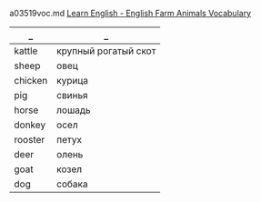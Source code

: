 a03519voc.md 
[Learn English - English Farm Animals Vocabulary](https://www.youtube.com/watch?v=v9WYS7rKv4w)  


_|_
--|--
kattle|крупный рогатый скот
sheep|овец
chicken|курица
pig|свинья
horse|лошадь
donkey|осел
rooster|петух
deer|олень
goat|козел
dog|собака
